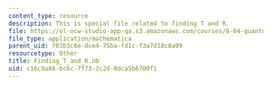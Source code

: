 ```yaml
---
content_type: resource
description: This is special file related to finding T and R.
file: https://ol-ocw-studio-app-qa.s3.amazonaws.com/courses/8-04-quantum-physics-i-spring-2013/c16c9a86bc6c7f732c2d0dca5b6700f1_Finding_T_and_R.nb
file_type: application/mathematica
parent_uid: f03b3c6e-dce4-75ba-fd1c-f3a7d18c8a99
resourcetype: Other
title: Finding_T_and_R.nb
uid: c16c9a86-bc6c-7f73-2c2d-0dca5b6700f1
---
```

